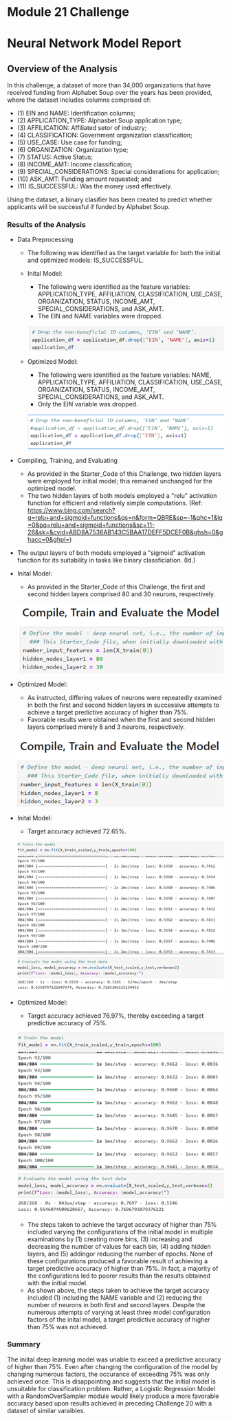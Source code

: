 # Module 21 Challenge
# Neural Network Model Report

## Overview of the Analysis
In this challenge, a dataset of more than 34,000 organizations that have received funding from Alphabet Soup over the years has been provided, where the dataset includes columns comprised of: 

* (1) EIN and NAME: Identification columns;
* (2) APPLICATION_TYPE: Alphasbet Soup application type;
* (3) AFFILICATION: Affiliated setor of industry;
* (4) CLASSIFICATION: Government organization classification;
* (5) USE_CASE: Use case for funding;
* (6) ORGANIZATION: Organization type;
* (7) STATUS: Active Status;
* (8) INCOME_AMT: Income classification;
* (9) SPECIAL_CONSIDERATIONS: Special considerations for application;
* (10) ASK_AMT: Funding amount requested; and
* (11) IS_SUCCESSFUL: Was the money used effectively.

Using the dataset, a binary clasifier has been created to predict whether applicants will be successful if funded by Alphabet Soup.

### Results of the Analysis
* Data Preprocessing
  * The following was identified as the target variable for both the initial and optimized models: IS_SUCCESSFUL.

  * Inital Model:
    * The following were identified as the feature variables: APPLICATION_TYPE, AFFILIATION, CLASSIFICATION, USE_CASE, ORGANIZATION, STATUS, INCOME_AMT, SPECIAL_CONSIDERATIONS, and ASK_AMT.
    * The EIN and NAME variables were dropped.

    ![image](https://github.com/jimlhaugen/deep-learning-challenge/blob/master/Screenshots/initial_drop_EIN_and_NAME.png)
  

  * Optimized Model:
    * The following were identified as the feature variables: NAME, APPLICATION_TYPE, AFFILIATION, CLASSIFICATION, USE_CASE, ORGANIZATION, STATUS, INCOME_AMT, SPECIAL_CONSIDERATIONS, and ASK_AMT.
    * Only the EIN variable was dropped.

    ![image](https://github.com/jimlhaugen/deep-learning-challenge/blob/master/Screenshots/optimization_drop_EIN_only.png)

* Compiling, Training, and Evaluating
  * As provided in the Starter_Code of this Challenge, two hidden layers were employed for initial model; this remained unchanged for the optimized model.
  * The two hidden layers of both models employed a "relu" activation function for efficient and relatively simple computations. (Ref: https://www.bing.com/search?q=relu+and+sigmoid+functions&qs=n&form=QBRE&sp=-1&ghc=1&lq=0&pq=relu+and+sigmoid+functions&sc=11-26&sk=&cvid=ABD8A7536AB143C5BAA17DEFF5DCEF0B&ghsh=0&ghacc=0&ghpl=)
 * The output layers of both models employed a "sigmoid" activation function for its suitability in tasks like binary classficiation. (Id.)


  * Inital Model:
    * As provided in the Starter_Code of this Challenge, the first and second hidden layers comprised 80 and 30 neurons, respectively.

    ![image](https://github.com/jimlhaugen/deep-learning-challenge/blob/master/Screenshots/initial_nodes.png)
  

  * Optimized Model:
    * As instructed, differing values of neurons were repeatedly examined in both the first and second hidden layers in successive attempts to achieve a target predictive accuracy of higher than 75%.
    * Favorable results were obtained when the first and second hidden layers comprised merely 8 and 3 neurons, respectively.

    ![image](https://github.com/jimlhaugen/deep-learning-challenge/blob/master/Screenshots/optimization_nodes.png)

  * Inital Model:
    * Target accuracy achieved 72.65%.

    ![image](https://github.com/jimlhaugen/deep-learning-challenge/blob/master/Screenshots/initial_accuracy.png)
  

  * Optimized Model:
    * Target accuracy achieved 76.97%, thereby exceeding a target predictive accuracy of 75%.

    ![image](https://github.com/jimlhaugen/deep-learning-challenge/blob/master/Screenshots/optimization_accuracy.png)

    * The steps taken to achieve the target accuracy of higher than 75% included varying the configurations of the initial model in multiple examinations by (1) creating more bins, (3) increasing and decreasing the number of values for each bin, (4) adding hidden layers, and (5) addingor reducing the number of epochs.  None of these configurations produced a favorable result of achieving a target predictive accuracy of higher than 75%.  In fact, a majority of the configurations led to poorer results than the results obtained with the initial model.
    * As shown above, the steps taken to achieve the target accuracy included (1) including the NAME variable and (2) reducing the number of neurons in both first and second layers.  Despite the numerous attempts of varying at least three model configuration factors of the inital model, a target predictive accuracy of higher than 75% was not achieved. 

### Summary
The iniital deep learning model was unable to exceed a predictive accuracy of higher than 75%.  Even after changing the configuration of the model by changing numerous factors, the occurance of exceeding 75% was only achieved once.  This is disappointing and suggests that the initial model is unsuitable for classification problem.  Rather, a Logistic Regression Model with a RandomOverSampler module would likely produce a more favorable accuracy based upon results achieved in preceding Challenge 20 with a dataset of similar varaibles.